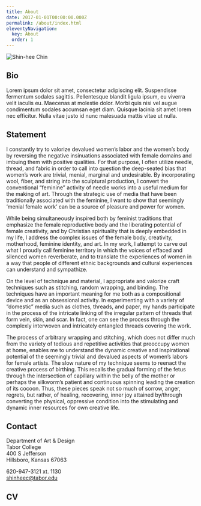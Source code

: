 ```yaml
---
title: About
date: 2017-01-01T00:00:00.000Z
permalink: /about/index.html
eleventyNavigation:
  key: About
  order: 1
---
```

![](/static/img/chin_redbarn2.jpg "Shin-hee Chin")

## Bio

Lorem ipsum dolor sit amet, consectetur adipiscing elit. Suspendisse fermentum sodales sagittis. Pellentesque blandit ligula ipsum, eu viverra velit iaculis eu. Maecenas at molestie dolor. Morbi quis nisi vel augue condimentum sodales accumsan eget diam. Quisque lacinia sit amet lorem nec efficitur. Nulla vitae justo id nunc malesuada mattis vitae ut nulla.

## Statement

I constantly try to valorize devalued women’s labor and the women’s body by reversing the negative insinuations associated with female domains and imbuing them with positive qualities. For that purpose, I often utilize needle, thread, and fabric in order to call into question the deep-seated bias that women’s work are trivial, menial, marginal and undesirable. By incorporating wool, fiber, and string into the sculptural production, I convert the conventional “feminine” activity of needle works into a useful medium for the making of art. Through the strategic use of media that have been traditionally associated with the feminine, I want to show that seemingly ‘menial female work’ can be a source of pleasure and power for women.

While being simultaneously inspired both by feminist traditions that emphasize the female reproductive body and the liberating potential of female creativity, and by Christian spirituality that is deeply embedded in my life, I address the complex issues of the female body, creativity, motherhood, feminine identity, and art. In my work, I attempt to carve out what I proudly call feminine territory in which the voices of effaced and silenced women reverberate, and to translate the experiences of women in a way that people of different ethnic backgrounds and cultural experiences can understand and sympathize.

On the level of technique and material, I appropriate and valorize craft techniques such as stitching, random wrapping, and binding. The techniques have an important meaning for me both as a compositional device and as an obsessional activity. In experimenting with a variety of “domestic” media such as clothes, threads, and paper, my hands participate in the process of the intricate linking of the irregular pattern of threads that form vein, skin, and scar. In fact, one can see the process through the complexly interwoven and intricately entangled threads covering the work.

The process of arbitrary wrapping and stitching, which does not differ much from the variety of tedious and repetitive activities that preoccupy women at home, enables me to understand the dynamic creative and inspirational potential of the seemingly trivial and devalued aspects of women’s labors for female artists. The slow nature of my technique seems to reenact the creative process of birthing. This recalls the gradual forming of the fetus through the intersection of capillary within the belly of the mother or perhaps the silkworm’s patient and continuous spinning leading the creation of its cocoon. Thus, these pieces speak not so much of sorrow, anger, regrets, but rather, of healing, recovering, inner joy attained by/through converting the physical, oppressive condition into the stimulating and dynamic inner resources for own creative life.

## Contact

Department of Art & Design\
Tabor College\
400 S Jefferson\
Hillsboro, Kansas 67063

620-947-3121 xt. 1130\
[shinheec@tabor.edu](mailto:shinheec@tabor.edu)

## CV